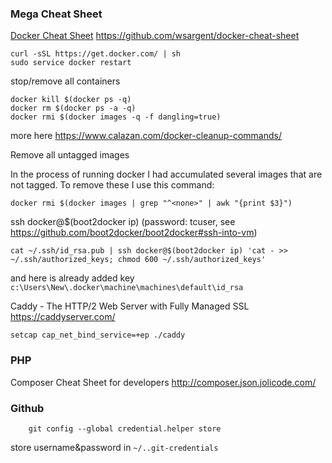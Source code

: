 ### Mega Cheat Sheet

[Docker Cheat Sheet](https://github.com/wsargent/docker-cheat-sheet) https://github.com/wsargent/docker-cheat-sheet  

    curl -sSL https://get.docker.com/ | sh
    sudo service docker restart


stop/remove all containers  

    
    docker kill $(docker ps -q)
    docker rm $(docker ps -a -q)
    docker rmi $(docker images -q -f dangling=true) 

more here https://www.calazan.com/docker-cleanup-commands/  
    
    
Remove all untagged images

In the process of running docker I had accumulated several images that are not tagged. To remove these I use this command:

`docker rmi $(docker images | grep "^<none>" | awk "{print $3}")`


ssh docker@$(boot2docker ip)
(password: tcuser, see https://github.com/boot2docker/boot2docker#ssh-into-vm)  
```
cat ~/.ssh/id_rsa.pub | ssh docker@$(boot2docker ip) 'cat - >> ~/.ssh/authorized_keys; chmod 600 ~/.ssh/authorized_keys'
```
and here is already added key `c:\Users\New\.docker\machine\machines\default\id_rsa`



Caddy - The HTTP/2 Web Server with Fully Managed SSL https://caddyserver.com/

    setcap cap_net_bind_service=+ep ./caddy


### PHP

Composer Cheat Sheet for developers http://composer.json.jolicode.com/

### Github

        git config --global credential.helper store

store username&password in `~/..git-credentials`
